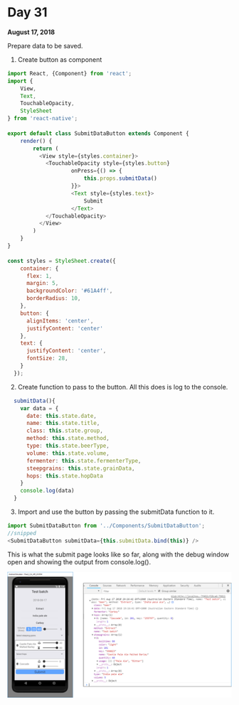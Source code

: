 # Day 31

**August 17, 2018** 

Prepare data to be saved.

1. Create button as component
```js
import React, {Component} from 'react';
import { 
    View, 
    Text, 
    TouchableOpacity,
    StyleSheet   
} from 'react-native';

export default class SubmitDataButton extends Component {
    render() {
        return (
          <View style={styles.container}>
            <TouchableOpacity style={styles.button}
                    onPress={() => { 
                        this.props.submitData() 
                    }}>
                    <Text style={styles.text}>
                        Submit 
                    </Text>      
            </TouchableOpacity>
          </View>
        )
    }
}

const styles = StyleSheet.create({
    container: {
      flex: 1,
      margin: 5,
      backgroundColor: '#61A4ff',
      borderRadius: 10,        
    },
    button: {
      alignItems: 'center',
      justifyContent: 'center'
    },
    text: {
      justifyContent: 'center',
      fontSize: 28,
    }
  });
```

2. Create function to pass to the button. All this does is log to the console.
```js
  submitData(){
    var data = {
      date: this.state.date,
      name: this.state.title,
      class: this.state.group,
      method: this.state.method,
      type: this.state.beerType,
      volume: this.state.volume,
      fermenter: this.state.fermenterType,
      steepgrains: this.state.grainData,
      hops: this.state.hopData
    }
    console.log(data)
  }

```

3. Import and use the button by passing the submitData function to it.
```js
import SubmitDataButton from '../Components/SubmitDataButton';
//snipped
<SubmitDataButton submitData={this.submitData.bind(this)} />
```

This is what the submit page looks like so far, along with the debug window open and showing the output from console.log().

![Preparing data submit](https://github.com/rayblick/100-days-of-code/raw/master/docs/images/day031_1.png "Preparing data submit")

